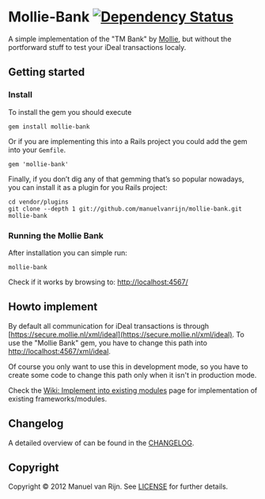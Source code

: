 # Mollie-Bank [![Dependency Status](https://gemnasium.com/manuelvanrijn/mollie-bank.png)][gemnasium]

[gemnasium]: https://gemnasium.com/manuelvanrijn/mollie-bank

A simple implementation of the "TM Bank" by [Mollie](http://www.mollie.nl), but without the portforward stuff to test your iDeal transactions localy.

## Getting started

### Install

To install the gem you should execute

```
gem install mollie-bank
```

Or if you are implementing this into a Rails project you could add the gem into your `Gemfile`.

```
gem 'mollie-bank'
```

Finally, if you don’t dig any of that gemming that’s so popular nowadays, you can install it as a plugin for you Rails project:

```
cd vendor/plugins
git clone --depth 1 git://github.com/manuelvanrijn/mollie-bank.git mollie-bank
```

### Running the Mollie Bank

After installation you can simple run:

```
mollie-bank
```

Check if it works by browsing to: [http://localhost:4567/](http://localhost:4567/)

## Howto implement

By default all communication for iDeal transactions is through [https://secure.mollie.nl/xml/ideal](https://secure.mollie.nl/xml/ideal). To use the "Mollie Bank" gem, you have to change this path into [http://localhost:4567/xml/ideal](http://localhost:4567/xml/ideal).

Of course you only want to use this in development mode, so you have to create some code to change this path only when it isn't in production mode.

Check the [Wiki: Implement into existing modules](https://github.com/manuelvanrijn/mollie-bank/wiki/Implement-into-existing-modules) page for implementation of existing frameworks/modules.

## Changelog

A detailed overview of can be found in the [CHANGELOG](https://github.com/manuelvanrijn/mollie-bank/blob/master/CHANGELOG.md).

## Copyright

Copyright © 2012 Manuel van Rijn. See [LICENSE](https://github.com/manuelvanrijn/mollie-bank/blob/master/LICENSE.md) for further details.
